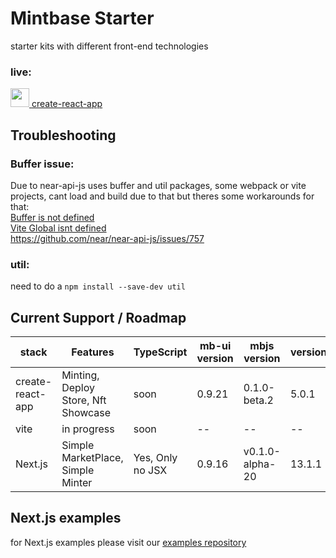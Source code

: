 # Mintbase Starter
starter kits with different front-end technologies


### live:

<p>
  <a href="https://mb-starter-create-react-app.vercel.app/">
    <img src="https://miro.medium.com/max/464/1*LxtdsVO0UnRDlrale42riQ.png" style="width:30px">
    <span> create-react-app </span>
  </a>
</p>



## Troubleshooting

### Buffer issue:

Due to near-api-js uses buffer and util packages, some webpack or vite projects, cant load and build due to that but theres some workarounds for that:<br/>
[Buffer is not defined](https://stackoverflow.com/questions/70714690/buffer-is-not-defined-in-react-vite)<br/>
[Vite Global isnt defined](https://stackoverflow.com/questions/72114775/vite-global-is-not-defined)<br/>
https://github.com/near/near-api-js/issues/757<br/>


### util:

need to do a ```npm install --save-dev util```

## Current Support / Roadmap
| stack            | Features                            | TypeScript       | mb-ui version | mbjs version    | version |
|------------------|-------------------------------------|------------------|---------------|-----------------|---------|
| create-react-app | Minting, Deploy Store, Nft Showcase | soon             | 0.9.21        | 0.1.0-beta.2    | 5.0.1   |
| vite             | in progress                         | soon             | --            | --              | --      |
| Next.js          | Simple MarketPlace, Simple Minter   | Yes, Only no JSX | 0.9.16        | v0.1.0-alpha-20 | 13.1.1  |


## Next.js examples

for Next.js examples please visit our [examples repository](https://github.com/Mintbase/examples)
